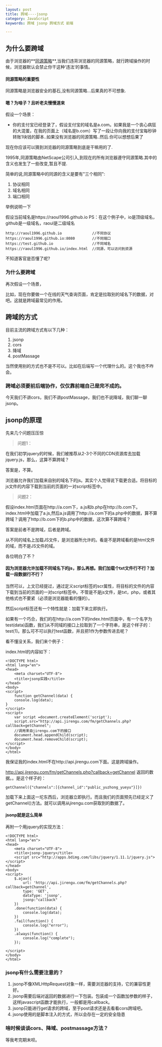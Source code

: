 ```yaml
---
layout: post
title: 跨域----jsonp
category: JavaScript
keywords: 跨域 jsonp 跨域方式 前端 

---
```


## 为什么要跨域

由于浏览器的**[同源策略](https://developer.mozilla.org/zh-CN/docs/Web/Security/Same-origin_policy)**,当我们违背浏览器的同源策略，就行跨域操作的时候，浏览器默认会禁止你干这种‘违法’的事情。

#### 同源策略的重要性

同源策略是浏览器安全的基石,没有同源策略...后果真的不可想象.

#### 嗯？为啥子？且听老夫慢慢道来

假设一个场景：

- 你的支付宝已经登录了，假设支付宝的域名是a.com。如果我是一个丧心病狂的大混蛋，在我的页面上（域名是b.com）写了一段让你向我的支付宝每秒钟转账1块钱的脚本..如果没有浏览器的同源策略..然后.你可以想想后果了

现在你应该可以猜到浏览器的同源策略到底是干嘛用的了.

1995年,同源策略由NetScape公司引入,到现在的所有浏览器遵守同源策略.其中的含义也发生了一些改变,暂且不提.

简单的说,同源策略中的同源的含义是要有"三个相同":

1. 协议相同
2. 域名相同
3. 端口相同

举例说明一下

假设当前域名是https://raoul1996.github.io
PS：在这个例子中，io是顶级域名，github是一级域名，raoul是二级域名

    http://raoul1996.github.io              //不同协议
    https://raoul1996.github.io:8080        //不同端口
    https://test.github.io                  //不同域名
    https://raoul1996.github.io/index.html  //同源，可以访问到资源

不知道客官是否懂了呢?

### 为什么要跨域
    
再次假设一个场景，

比如，现在你要做一个在线的天气查询页面，肯定是拉取别的域名下的数据，对吧。这就是跨域最常见的作用。

## 跨域的方式

目前主流的跨域方式有以下几种：

1. jsonp
2. cors
3. 降域
4. postMassage

当然使用别的方式也不是不可以。比如在后端写一个代理什么的。这个我也不咋会。

### 跨域必须要前后端协作，仅仅靠前端自己是完不成的。

今天我们不讲cors，我们不讲postMassage，我们也不说降域，我们聊一聊jsonp。

## jsonp的原理

先来几个问题压压惊

>问题1：

在我们初学jquery的时候，我们被推荐从2-3个不同的CDN资源库去加载jquery.js，那么，这算不算跨域？

答案是，不算。

浏览器允许我们加载来自别的域名下的js。其实个人觉得说下载更合适。将目标的js文件的内容下载到当前的页面的一对script标签中。

>问题2：

假设index.html页面在http://a.com下，a.js和b.php在http://b.com下。index.html中加载了a.js,然后a.js调用了http://a.com下的a.php中的数据，算不算跨域？调用了http://b.com下的b.php中的数据，这次算不算跨域？

答案是前者不是跨域，后者是跨域。

从不同的域名上加载JS文件，是浏览器所允许的。看是不是跨域看的是html文件的域，而不是JS文件的域。

各位明白了不？

#### 因为浏览器允许加载不同域名下的js，那么再想。我们加载个txt文件行不行？加载一段数据行不行？

当然可以，上文已经提过，通过定义script标签的scr属性，将目标的文件的内容下载到当前的页面的一对script标签中。不管是不是js文件，是txt，php，或者其他格式也不要紧（必须是浏览器能看的懂的）。

然后script标签还有一个特性就是：加载下来立即执行。

如果有一个巧合，我们的在http://a.com下的index.html页面中，有一个名字为test(data)函数，我们从不同域的接口上拉取到了一个字符串，是这个样子的：test(1)。那么可不可以执行test函数，并且把1作为参数传进去呢？

看不懂没关系，我们来个例子：

index.html的内容如下：

	<!DOCTYPE html>
	<html lang="en">
	<head>
    	<meta charset="UTF-8">
    	<title>jsonp实践</title>
	</head>
	<body>
	<script>
		function getChannel(data) {
    	console.log(data);
	}
	</script>
	<script>
    	var script =document.createElement('script');
    	script.src="http://api.jirengu.com/fm/getChannels.php?callback=getChannel";
	    //调用来自jirengu.com下的接口
    	document.head.appendChild(script);
    	document.head.removeChild(script);
	</script>
	</body>
	</html>

我保证我的index.html不在http://api.jirengu.com下面。这是跨域操作。

http://api.jirengu.com/fm/getChannels.php?callback=getChannel 返回的数据。。是这个样子的：

	getChannel({"channels":[{channel_id":"public_yuzhong_yueyu"}]})

加载下来上面这一坨东西后，浏览器立即执行。而且我们的页面预先已经定义了getChannel()方法。就可以调用从jirengu.com获取到的数据了。

#### jsonp就是这么简单

再附一个用jquery的实现方法：

	<!DOCTYPE html>
	<html lang="en">
	<head>
    	<meta charset="UTF-8">
    	<title>jsonp-jquery</title>
    	<script src="http://apps.bdimg.com/libs/jquery/1.11.1/jquery.js"></script>
	</head>
	<body>
	<script>
    	$.ajax({
    		url: 'http://api.jirengu.com/fm/getChannels.php?callback=getChannel',
    		type: 'GET',
    		dataType: 'jsonp',
    		jsonp:"callback"
    	})
    	.done(function(data) {
    		console.log(data);
    	})
    	.fail(function() {
    		console.log("error");
    	})
    	.always(function() {
    		console.log("complete");
    	});
    
	</script>
	</body>
	</html>


### jsonp有什么需要注意的？

1. jsonp不像XMLHttpRequest对象一样，需要浏览器的支持，它的兼容性更好。
2. jsonp需要后端对返回的数据进行一下包装。包装成一个函数加参数的样子，这样javascript函数才能执行，一般都是用callback。
3. jsonp只能进行get请求的跨域，至于post请求还是去看看cors跨域吧。
4. jsonp使用的是脚本注入的方式，所以会存在一定的安全隐患

### 啥时候谈谈cors、降域、postmassage方法？

等我考完期末呗。













